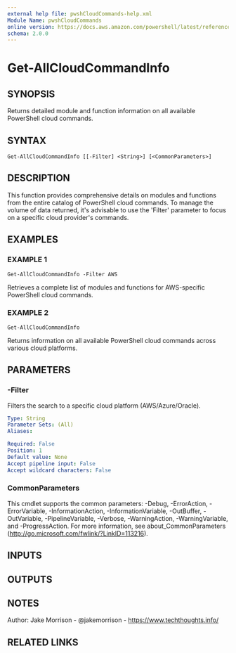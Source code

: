 ```yaml
---
external help file: pwshCloudCommands-help.xml
Module Name: pwshCloudCommands
online version: https://docs.aws.amazon.com/powershell/latest/reference/
schema: 2.0.0
---
```


# Get-AllCloudCommandInfo

## SYNOPSIS
Returns detailed module and function information on all available PowerShell cloud commands.

## SYNTAX

```
Get-AllCloudCommandInfo [[-Filter] <String>] [<CommonParameters>]
```

## DESCRIPTION
This function provides comprehensive details on modules and functions from the entire catalog
of PowerShell cloud commands.
To manage the volume of data returned, it's advisable to use the
'Filter' parameter to focus on a specific cloud provider's commands.

## EXAMPLES

### EXAMPLE 1
```
Get-AllCloudCommandInfo -Filter AWS
```

Retrieves a complete list of modules and functions for AWS-specific PowerShell cloud commands.

### EXAMPLE 2
```
Get-AllCloudCommandInfo
```

Returns information on all available PowerShell cloud commands across various cloud platforms.

## PARAMETERS

### -Filter
Filters the search to a specific cloud platform (AWS/Azure/Oracle).

```yaml
Type: String
Parameter Sets: (All)
Aliases:

Required: False
Position: 1
Default value: None
Accept pipeline input: False
Accept wildcard characters: False
```

### CommonParameters
This cmdlet supports the common parameters: -Debug, -ErrorAction, -ErrorVariable, -InformationAction, -InformationVariable, -OutBuffer, -OutVariable, -PipelineVariable, -Verbose, -WarningAction, -WarningVariable, and -ProgressAction. 
For more information, see about_CommonParameters (http://go.microsoft.com/fwlink/?LinkID=113216).

## INPUTS

## OUTPUTS

## NOTES
Author: Jake Morrison - @jakemorrison - https://www.techthoughts.info/

## RELATED LINKS
